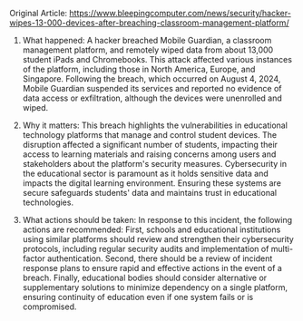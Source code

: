Original Article: https://www.bleepingcomputer.com/news/security/hacker-wipes-13-000-devices-after-breaching-classroom-management-platform/

1) What happened: A hacker breached Mobile Guardian, a classroom management platform, and remotely wiped data from about 13,000 student iPads and Chromebooks. This attack affected various instances of the platform, including those in North America, Europe, and Singapore. Following the breach, which occurred on August 4, 2024, Mobile Guardian suspended its services and reported no evidence of data access or exfiltration, although the devices were unenrolled and wiped.

2) Why it matters: This breach highlights the vulnerabilities in educational technology platforms that manage and control student devices. The disruption affected a significant number of students, impacting their access to learning materials and raising concerns among users and stakeholders about the platform's security measures. Cybersecurity in the educational sector is paramount as it holds sensitive data and impacts the digital learning environment. Ensuring these systems are secure safeguards students' data and maintains trust in educational technologies.

3) What actions should be taken: In response to this incident, the following actions are recommended: First, schools and educational institutions using similar platforms should review and strengthen their cybersecurity protocols, including regular security audits and implementation of multi-factor authentication. Second, there should be a review of incident response plans to ensure rapid and effective actions in the event of a breach. Finally, educational bodies should consider alternative or supplementary solutions to minimize dependency on a single platform, ensuring continuity of education even if one system fails or is compromised.
